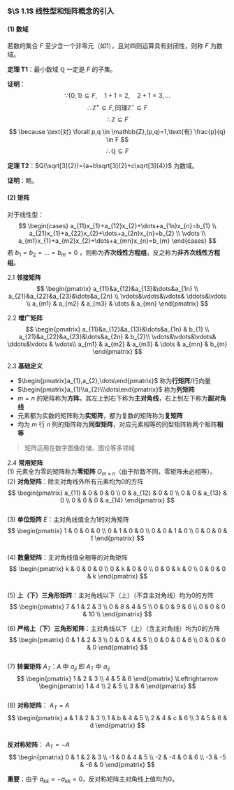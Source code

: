 ### $\S 1.1$ 线性型和矩阵概念的引入

#### (1) 数域
若数的集合 $F$ 至少含一个非零元（如1），且对四则运算具有封闭性，则称 $F$ 为数域。

**定理 T1**：最小数域 $\mathbb{Q}$ 一定是 $F$ 的子集。

**证明**：
$$
\because \{0,1\} \subseteq F, \quad 1+1=2, \quad 2+1=3, \ldots
$$
$$
\therefore \mathbb{Z}^{+} \subseteq F, \text{同理} \mathbb{Z}^{-} \subseteq F
$$
$$
\therefore \mathbb{Z} \subseteq F
$$
$$
\because \text{对} \forall p,q \in \mathbb{Z},(p,q)=1,\text{有} \frac{p}{q} \in F
$$
$$
\therefore \mathbb{Q} \subseteq F
$$

**定理 T2**：$Q(\sqrt[3]{2})={a+b\sqrt[3]{2}+c\sqrt[3]{4}}$ 为数域。

**证明**：略。

#### (2) 矩阵
对于线性型：
$$
\begin{cases}
a_{11}x_{1}+a_{12}x_{2}+\dots+a_{1n}x_{n}=b_{1} \\
a_{21}x_{1}+a_{22}x_{2}+\dots+a_{2n}x_{n}=b_{2} \\
\vdots \\
a_{m1}x_{1}+a_{m2}x_{2}+\dots+a_{mn}x_{n}=b_{m}
\end{cases}
$$
若 $b_{1}=b_{2}=\dots=b_{m}=0$ ，则称为**齐次线性方程组**，反之称为**非齐次线性方程组**。

2.1 **邻接矩阵**  
$$
\begin{pmatrix}
a_{11}&a_{12}&a_{13}&\dots&a_{1n} \\
a_{21}&a_{22}&a_{23}&\dots&a_{2n} \\
\vdots&\vdots&\vdots& \ddots&\vdots \\
a_{m1} & a_{m2} & a_{m3} & \dots & a_{mn}
\end{pmatrix}
$$      

2.2 **增广矩阵**  
$$
\begin{pmatrix}
a_{11}&a_{12}&a_{13}&\dots&a_{1n} & b_{1} \\
a_{21}&a_{22}&a_{23}&\dots&a_{2n}  & b_{2}\\
\vdots&\vdots&\vdots& \ddots&\vdots  & \vdots\\
a_{m1} & a_{m2} & a_{m3} & \dots & a_{mn} & b_{m}
\end{pmatrix}
$$  

2.3 **基础定义**  
-  $\begin{pmatrix}a_{1},a_{2},\dots\end{pmatrix}$ 称为**行矩阵**/行向量  
-  $\begin{pmatrix}a_{1}\\a_{2}\\\dots\end{pmatrix}$ 称为**列矩阵**  
- $m=n$ 的矩阵称为**方阵**，其左上到右下称为**主对角线**，右上到左下称为**副对角线**  
- 元素都为实数的矩阵称为**实矩阵**，都为复数的矩阵称为**复矩阵**  
- 均为 $m$ 行 $n$ 列的矩阵称为**同型矩阵**，对应元素相等的同型矩阵称两个矩阵**相等**  

> 矩阵运用在数字图像存储、图论等多领域  

2.4 **常用矩阵**  
(1) 元素全为零的矩阵称为**零矩阵** $O_{m\times n}$（由于阶数不同，零矩阵未必相等）。  
(2) **对角矩阵**：除主对角线外所有元素均为0的方阵  
$$
\begin{pmatrix}
a_{11} & 0 & 0 & 0 \\
0 & a_{12} & 0 & 0 \\
0 & 0 & a_{13} & 0 \\
0 & 0 & 0 & a_{14}
\end{pmatrix}
$$  
(3) **单位矩阵** $E$：主对角线值全为1的对角矩阵  
$$
\begin{pmatrix}
1 & 0 & 0 & 0 \\
0 & 1 & 0 & 0 \\
0 & 0 & 1 & 0 \\
0 & 0 & 0 & 1
\end{pmatrix}
$$  
(4) **数量矩阵**：主对角线值全相等的对角矩阵  
$$
\begin{pmatrix}
k & 0 & 0 & 0 \\
0 & k & 0 & 0 \\
0 & 0 & k & 0 \\
0 & 0 & 0 & k
\end{pmatrix}
$$  
(5) **上（下）三角形矩阵**：主对角线以下（上）（不含主对角线）均为0的方阵  
$$
\begin{pmatrix}
7 & 1 & 2 & 3 \\
0 & 8 & 4 & 5 \\
0 & 0 & 9 & 6 \\
0 & 0 & 0 & 10 \\
\end{pmatrix}
$$  

(6) **严格上（下）三角形矩阵**：主对角线以下（上）（含主对角线）均为0的方阵  
$$
\begin{pmatrix}
0 & 1 & 2 & 3 \\
0 & 0 & 4 & 5 \\
0 & 0 & 0 & 6 \\
0 & 0 & 0 & 0
\end{pmatrix}
$$  
(7) **转置矩阵** $A_{T}$：$A$ 中 $a_{ji}$ 即 $A_{T}$ 中 $a_{ij}$  
$$
\begin{pmatrix}
1 & 2 & 3 \\
4 & 5 & 6
\end{pmatrix} \Leftrightarrow
\begin{pmatrix}
1 & 4 \\
2 & 5 \\
3 & 6
\end{pmatrix}
$$  
(8) **对称矩阵**： $A_{T}=A$  
$$
\begin{pmatrix}
a & 1 & 2 & 3 \\
1 & b & 4 & 5 \\
2 & 4 & c & 6 \\
3 & 5 & 6 & d
\end{pmatrix}
$$  
**反对称矩阵**： $A_{T}=-A$  
$$
\begin{pmatrix}
0 & 1 & 2 & 3 \\
-1 & 0 & 4 & 5 \\
-2 & -4 & 0 & 6 \\
-3 & -5 & -6 & 0
\end{pmatrix}
$$  

**重要**：由于 $a_{kk}=-a_{kk}=0$，反对称矩阵主对角线上值均为0。
